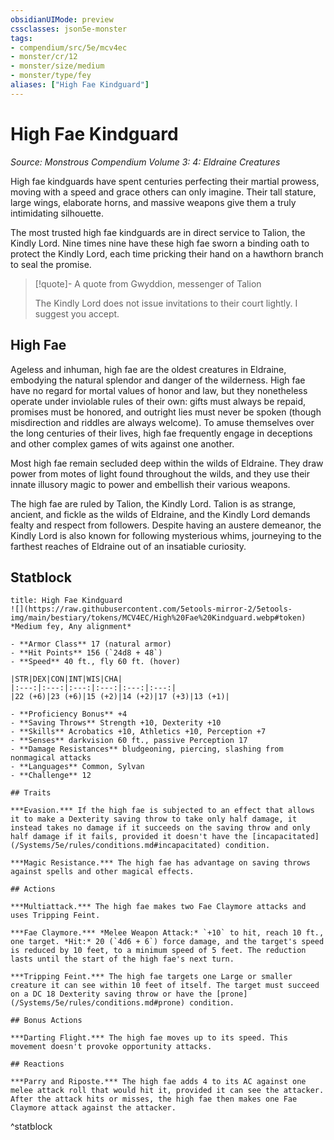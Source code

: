 ```yaml
---
obsidianUIMode: preview
cssclasses: json5e-monster
tags:
- compendium/src/5e/mcv4ec
- monster/cr/12
- monster/size/medium
- monster/type/fey
aliases: ["High Fae Kindguard"]
---
```

# High Fae Kindguard
*Source: Monstrous Compendium Volume 3: 4: Eldraine Creatures*  

High fae kindguards have spent centuries perfecting their martial prowess, moving with a speed and grace others can only imagine. Their tall stature, large wings, elaborate horns, and massive weapons give them a truly intimidating silhouette.

The most trusted high fae kindguards are in direct service to Talion, the Kindly Lord. Nine times nine have these high fae sworn a binding oath to protect the Kindly Lord, each time pricking their hand on a hawthorn branch to seal the promise.

> [!quote]- A quote from Gwyddion, messenger of Talion  
> 
> The Kindly Lord does not issue invitations to their court lightly. I suggest you accept.

## High Fae

Ageless and inhuman, high fae are the oldest creatures in Eldraine, embodying the natural splendor and danger of the wilderness. High fae have no regard for mortal values of honor and law, but they nonetheless operate under inviolable rules of their own: gifts must always be repaid, promises must be honored, and outright lies must never be spoken (though misdirection and riddles are always welcome). To amuse themselves over the long centuries of their lives, high fae frequently engage in deceptions and other complex games of wits against one another.

Most high fae remain secluded deep within the wilds of Eldraine. They draw power from motes of light found throughout the wilds, and they use their innate illusory magic to power and embellish their various weapons.

The high fae are ruled by Talion, the Kindly Lord. Talion is as strange, ancient, and fickle as the wilds of Eldraine, and the Kindly Lord demands fealty and respect from followers. Despite having an austere demeanor, the Kindly Lord is also known for following mysterious whims, journeying to the farthest reaches of Eldraine out of an insatiable curiosity.

## Statblock

```ad-statblock
title: High Fae Kindguard
![](https://raw.githubusercontent.com/5etools-mirror-2/5etools-img/main/bestiary/tokens/MCV4EC/High%20Fae%20Kindguard.webp#token)
*Medium fey, Any alignment*

- **Armor Class** 17 (natural armor)
- **Hit Points** 156 (`24d8 + 48`)
- **Speed** 40 ft., fly 60 ft. (hover)

|STR|DEX|CON|INT|WIS|CHA|
|:---:|:---:|:---:|:---:|:---:|:---:|
|22 (+6)|23 (+6)|15 (+2)|14 (+2)|17 (+3)|13 (+1)|

- **Proficiency Bonus** +4
- **Saving Throws** Strength +10, Dexterity +10
- **Skills** Acrobatics +10, Athletics +10, Perception +7
- **Senses** darkvision 60 ft., passive Perception 17
- **Damage Resistances** bludgeoning, piercing, slashing from nonmagical attacks
- **Languages** Common, Sylvan
- **Challenge** 12

## Traits

***Evasion.*** If the high fae is subjected to an effect that allows it to make a Dexterity saving throw to take only half damage, it instead takes no damage if it succeeds on the saving throw and only half damage if it fails, provided it doesn't have the [incapacitated](/Systems/5e/rules/conditions.md#incapacitated) condition.

***Magic Resistance.*** The high fae has advantage on saving throws against spells and other magical effects.

## Actions

***Multiattack.*** The high fae makes two Fae Claymore attacks and uses Tripping Feint.

***Fae Claymore.*** *Melee Weapon Attack:* `+10` to hit, reach 10 ft., one target. *Hit:* 20 (`4d6 + 6`) force damage, and the target's speed is reduced by 10 feet, to a minimum speed of 5 feet. The reduction lasts until the start of the high fae's next turn.

***Tripping Feint.*** The high fae targets one Large or smaller creature it can see within 10 feet of itself. The target must succeed on a DC 18 Dexterity saving throw or have the [prone](/Systems/5e/rules/conditions.md#prone) condition.

## Bonus Actions

***Darting Flight.*** The high fae moves up to its speed. This movement doesn't provoke opportunity attacks.

## Reactions

***Parry and Riposte.*** The high fae adds 4 to its AC against one melee attack roll that would hit it, provided it can see the attacker. After the attack hits or misses, the high fae then makes one Fae Claymore attack against the attacker.
```
^statblock